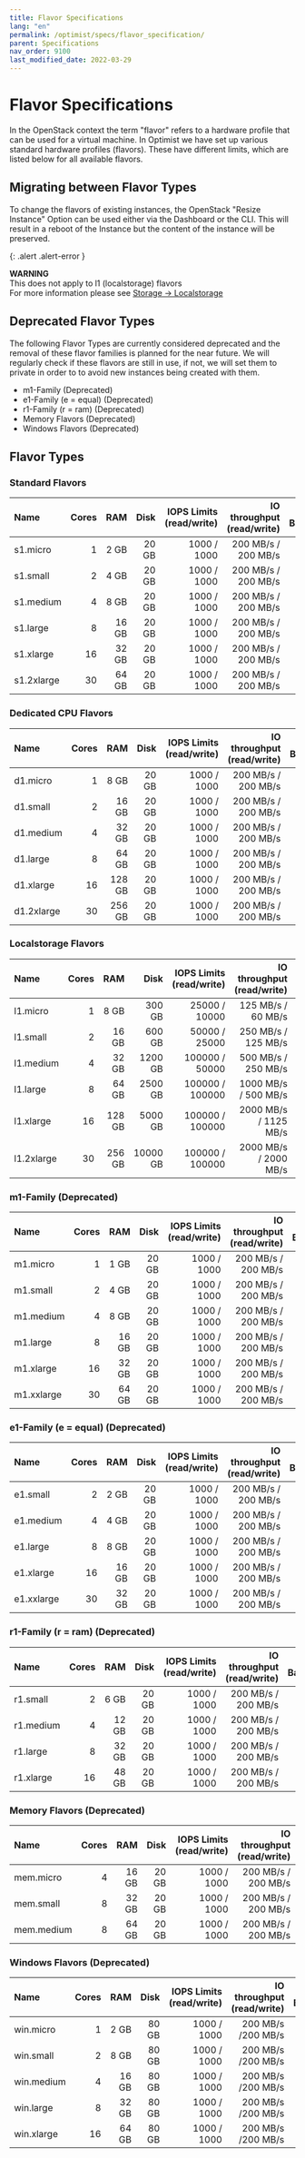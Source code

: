 ```yaml
---
title: Flavor Specifications
lang: "en"
permalink: /optimist/specs/flavor_specification/
parent: Specifications
nav_order: 9100
last_modified_date: 2022-03-29
---
```


# Flavor Specifications

In the OpenStack context the term "flavor" refers to a hardware profile that can be used for a virtual machine. In Optimist we have set up
various standard hardware profiles (flavors). These have different limits, which are listed below for all available flavors.

## Migrating between Flavor Types

To change the flavors of existing instances, the OpenStack "Resize Instance" Option can be used either via the Dashboard or the CLI. This will result in a reboot of the Instance but the content of the instance will be preserved.

{: .alert .alert-error }

**WARNING**  
This does not apply to l1 (localstorage) flavors  
For more information please see [Storage → Localstorage](/optimist/storage/localstorage/#openstack-features)

## Deprecated Flavor Types

The following Flavor Types are currently considered deprecated and the removal of these flavor families is planned for the near future. We will regularly check if these flavors are still in use, if not, we will set them to private in order to to avoid new instances being created with them.

- m1-Family (Deprecated)
- e1-Family (e = equal) (Deprecated)
- r1-Family (r = ram) (Deprecated)
- Memory Flavors (Deprecated)
- Windows Flavors (Deprecated)

## Flavor Types

### Standard Flavors

| Name       | Cores |   RAM |  Disk | IOPS Limits (read/write) | IO throughput (read/write) | Network Bandwidth |
| :--------- | ----: | ----: | ----: | -----------------------: | -------------------------: | ----------------: |
| s1.micro   |     1 |  2 GB | 20 GB |              1000 / 1000 |        200 MB/s / 200 MB/s |          1 Gbit/s |
| s1.small   |     2 |  4 GB | 20 GB |              1000 / 1000 |        200 MB/s / 200 MB/s |          2 Gbit/s |
| s1.medium  |     4 |  8 GB | 20 GB |              1000 / 1000 |        200 MB/s / 200 MB/s |          3 Gbit/s |
| s1.large   |     8 | 16 GB | 20 GB |              1000 / 1000 |        200 MB/s / 200 MB/s |          4 Gbit/s |
| s1.xlarge  |    16 | 32 GB | 20 GB |              1000 / 1000 |        200 MB/s / 200 MB/s |          4 Gbit/s |
| s1.2xlarge |    30 | 64 GB | 20 GB |              1000 / 1000 |        200 MB/s / 200 MB/s |          4 Gbit/s |

### Dedicated CPU Flavors

| Name       | Cores |   RAM  |  Disk | IOPS Limits (read/write) | IO throughput (read/write) | Network Bandwidth |
| :--------- | ----: | -----: | ----: | -----------------------: | -------------------------: | ----------------: |
| d1.micro   |     1 |  8 GB  | 20 GB |              1000 / 1000 |        200 MB/s / 200 MB/s |          1 Gbit/s |
| d1.small   |     2 | 16 GB  | 20 GB |              1000 / 1000 |        200 MB/s / 200 MB/s |          2 Gbit/s |
| d1.medium  |     4 | 32 GB  | 20 GB |              1000 / 1000 |        200 MB/s / 200 MB/s |          3 Gbit/s |
| d1.large   |     8 | 64 GB  | 20 GB |              1000 / 1000 |        200 MB/s / 200 MB/s |          4 Gbit/s |
| d1.xlarge  |    16 | 128 GB | 20 GB |              1000 / 1000 |        200 MB/s / 200 MB/s |          4 Gbit/s |
| d1.2xlarge |    30 | 256 GB | 20 GB |              1000 / 1000 |        200 MB/s / 200 MB/s |          4 Gbit/s |

### Localstorage Flavors

| Name       | Cores |   RAM  |  Disk | IOPS Limits (read/write) | IO throughput (read/write) | Network Bandwidth |
| :---------- | -----: | -----: | -------: | -----------------------: | ------------------------------: | ----------------: |
| l1.micro    |    1   |   8 GB |   300 GB |            25000 / 10000 |             125 MB/s / 60 MB/s  |          1 Gbit/s |
| l1.small    |    2   |  16 GB |   600 GB |            50000 / 25000 |             250 MB/s / 125 MB/s |          1 Gbit/s |
| l1.medium   |    4   |  32 GB |  1200 GB |           100000 / 50000 |             500 MB/s / 250 MB/s |          1 Gbit/s |
| l1.large    |    8   |  64 GB |  2500 GB |          100000 / 100000 |            1000 MB/s / 500 MB/s |          1 Gbit/s |
| l1.xlarge   |   16   | 128 GB |  5000 GB |          100000 / 100000 |           2000 MB/s / 1125 MB/s |          1 Gbit/s |
| l1.2xlarge  |   30   | 256 GB | 10000 GB |          100000 / 100000 |           2000 MB/s / 2000 MB/s |          1 Gbit/s |

### m1-Family (Deprecated)

| Name       | Cores |   RAM |  Disk | IOPS Limits (read/write) | IO throughput (read/write) | Network Bandwidth |
| :--------- | ----: | ----: | ----: | -----------------------: | -------------------------: | ----------------: |
| m1.micro   |     1 |  1 GB | 20 GB |              1000 / 1000 |        200 MB/s / 200 MB/s |          1 Gbit/s |
| m1.small   |     2 |  4 GB | 20 GB |              1000 / 1000 |        200 MB/s / 200 MB/s |          2 Gbit/s |
| m1.medium  |     4 |  8 GB | 20 GB |              1000 / 1000 |        200 MB/s / 200 MB/s |          3 Gbit/s |
| m1.large   |     8 | 16 GB | 20 GB |              1000 / 1000 |        200 MB/s / 200 MB/s |          4 Gbit/s |
| m1.xlarge  |    16 | 32 GB | 20 GB |              1000 / 1000 |        200 MB/s / 200 MB/s |          4 Gbit/s |
| m1.xxlarge |    30 | 64 GB | 20 GB |              1000 / 1000 |        200 MB/s / 200 MB/s |          4 Gbit/s |

### e1-Family (e = equal) (Deprecated)

| Name       | Cores |   RAM |  Disk | IOPS Limits (read/write) | IO throughput (read/write) | Network Bandwidth |
| :--------- | ----: | ----: | ----: | -----------------------: | -------------------------: | ----------------: |
| e1.small   |     2 |  2 GB | 20 GB |              1000 / 1000 |        200 MB/s / 200 MB/s |          1 Gbit/s |
| e1.medium  |     4 |  4 GB | 20 GB |              1000 / 1000 |        200 MB/s / 200 MB/s |          2 Gbit/s |
| e1.large   |     8 |  8 GB | 20 GB |              1000 / 1000 |        200 MB/s / 200 MB/s |          3 Gbit/s |
| e1.xlarge  |    16 | 16 GB | 20 GB |              1000 / 1000 |        200 MB/s / 200 MB/s |          4 Gbit/s |
| e1.xxlarge |    30 | 32 GB | 20 GB |              1000 / 1000 |        200 MB/s / 200 MB/s |          4 Gbit/s |

### r1-Family (r = ram) (Deprecated)

| Name      | Cores |   RAM |  Disk | IOPS Limits (read/write) | IO throughput (read/write) | Network Bandwidth |
| :-------- | ----: | ----: | ----: | -----------------------: | -------------------------: | ----------------: |
| r1.small  |     2 |  6 GB | 20 GB |              1000 / 1000 |        200 MB/s / 200 MB/s |          1 Gbit/s |
| r1.medium |     4 | 12 GB | 20 GB |              1000 / 1000 |        200 MB/s / 200 MB/s |          2 Gbit/s |
| r1.large  |     8 | 32 GB | 20 GB |              1000 / 1000 |        200 MB/s / 200 MB/s |          3 Gbit/s |
| r1.xlarge |    16 | 48 GB | 20 GB |              1000 / 1000 |        200 MB/s / 200 MB/s |          4 Gbit/s |

### Memory Flavors (Deprecated)

| Name       | Cores |   RAM |  Disk | IOPS Limits (read/write) | IO throughput (read/write) | Network Bandwidth |
| :--------- | ----: | ----: | ----: | -----------------------: | -------------------------: | ----------------: |
| mem.micro  |     4 | 16 GB | 20 GB |              1000 / 1000 |        200 MB/s / 200 MB/s |          1 Gbit/s |
| mem.small  |     8 | 32 GB | 20 GB |              1000 / 1000 |        200 MB/s / 200 MB/s |          2 Gbit/s |
| mem.medium |     8 | 64 GB | 20 GB |              1000 / 1000 |        200 MB/s / 200 MB/s |          3 Gbit/s |

### Windows Flavors (Deprecated)

| Name       | Cores |   RAM |  Disk | IOPS Limits (read/write) | IO throughput (read/write) | Network Bandwidth |
| :--------- | ----: | ----: | ----: | -----------------------: | -------------------------: | ----------------: |
| win.micro  |     1 |  2 GB | 80 GB |              1000 / 1000 |         200 MB/s /200 MB/s |          1 Gbit/s |
| win.small  |     2 |  8 GB | 80 GB |              1000 / 1000 |         200 MB/s /200 MB/s |          2 Gbit/s |
| win.medium |     4 | 16 GB | 80 GB |              1000 / 1000 |         200 MB/s /200 MB/s |          3 Gbit/s |
| win.large  |     8 | 32 GB | 80 GB |              1000 / 1000 |         200 MB/s /200 MB/s |          4 Gbit/s |
| win.xlarge |    16 | 64 GB | 80 GB |              1000 / 1000 |         200 MB/s /200 MB/s |          4 Gbit/s |
